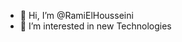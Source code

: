 - 👋 Hi, I’m @RamiElHousseini
- 👀 I’m interested in new Technologies


<!---
RamiElHousseini/RamiElHousseini is a ✨ special ✨ repository because its `README.md` (this file) appears on your GitHub profile.
You can click the Preview link to take a look at your changes.
--->
